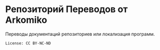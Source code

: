 # Репозиторий Переводов от Arkomiko
Переводы документаций репозиториев или локализация программ.












`License: CC BY-NC-ND`
